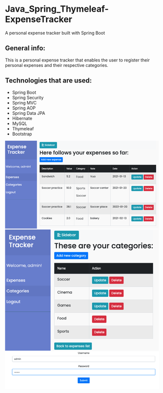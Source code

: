 # Java_Spring_Thymeleaf-ExpenseTracker
A personal expense tracker built with Spring Boot

## General info:

This is a personal expense tracker that enables the user to register their personal expenses and their respective categories.

## Technologies that are used:

* Spring Boot
* Spring Security
* Spring MVC
* Spring AOP
* Spring Data JPA
* Hibernate
* MySQL
* Thymeleaf
* Bootstrap

![Screenshot](screen1.png)
![Screenshot](screen2.png)
![Screenshot](screen3.png)
